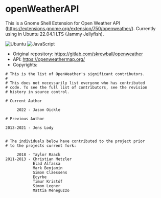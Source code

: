 # openWeatherAPI

This is a Gnome Shell Extension for Open Weather API (https://extensions.gnome.org/extension/750/openweather/). Currently using in Ubuntu 22.04.1 LTS (Jammy Jellyfish). 

![Ubuntu](https://img.shields.io/badge/Ubuntu-E95420?style=for-the-badge&logo=ubuntu&logoColor=white) ![JavaScript](https://img.shields.io/badge/javascript-%23323330.svg?style=for-the-badge&logo=javascript&logoColor=%23F7DF1E)

- Original repository: https://gitlab.com/skrewball/openweather
- API: https://openweathermap.org/
- Copyrights:
```
# This is the list of OpenWeather's significant contributors.
#
# This does not necessarily list everyone who has contributed
# code. To see the full list of contributors, see the revision
# history in source control.

# Current Author

     2022 - Jason Oickle

# Previous Author

2013-2021 - Jens Lody


# The individuals below have contributed to the project prior
# to the projects current fork:

     2018 - Taylor Raack
2011-2013 - Christian Metzler
            Elad Alfassa
            Mark Benjamin
            Simon Claessens
            Ecyrbe
            Timur Kristóf
            Simon Legner
            Mattia Meneguzzo

```
